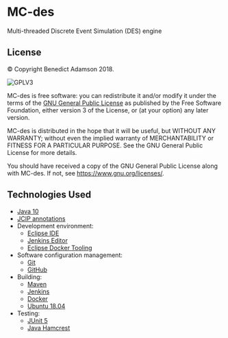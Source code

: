 # MC-des
Multi-threaded Discrete Event Simulation (DES) engine

## License

© Copyright Benedict Adamson 2018.
 
![GPLV3](https://www.gnu.org/graphics/gplv3-with-text-136x68.png)

MC-des is free software: you can redistribute it and/or modify
it under the terms of the
[GNU General Public License](https://www.gnu.org/licenses/gpl.html)
as published by the Free Software Foundation, either version 3 of the License, or
(at your option) any later version.

MC-des is distributed in the hope that it will be useful,
but WITHOUT ANY WARRANTY; without even the implied warranty of
MERCHANTABILITY or FITNESS FOR A PARTICULAR PURPOSE.  See the
GNU General Public License for more details.

You should have received a copy of the GNU General Public License
along with MC-des.  If not, see <https://www.gnu.org/licenses/>.


## Technologies Used

* [Java 10](https://docs.oracle.com/javase/10/)
* [JCIP annotations](http://jcip.net/annotations/doc/net/jcip/annotations/package-summary.html)
* Development environment:
    * [Eclipse IDE](https://www.eclipse.org/ide/)
    * [Jenkins Editor](https://github.com/de-jcup/eclipse-jenkins-editor)
    * [Eclipse Docker Tooling](https://marketplace.eclipse.org/content/eclipse-docker-tooling)
* Software configuration management:
     * [Git](https://git-scm.com/)
     * [GitHub](https://github.com)
* Building:
    * [Maven](https://maven.apache.org/)
    * [Jenkins](https://jenkins.io/)
    * [Docker](https://www.docker.com/)
    * [Ubuntu 18.04](http://releases.ubuntu.com/18.04/)
* Testing:
    * [JUnit 5](https://junit.org/junit5/)
    * [Java Hamcrest](http://hamcrest.org/JavaHamcrest/)
